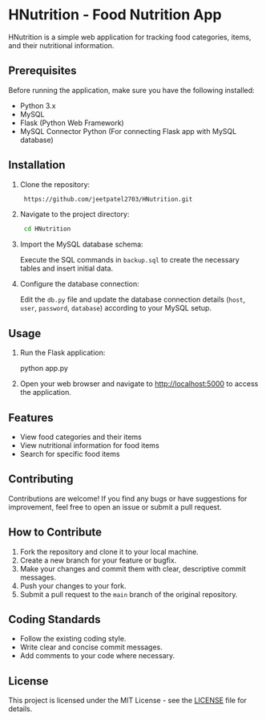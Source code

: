 # HNutrition - Food Nutrition App

HNutrition is a simple web application for tracking food categories, items, and their nutritional information.

## Prerequisites

Before running the application, make sure you have the following installed:

- Python 3.x
- MySQL
- Flask (Python Web Framework)
- MySQL Connector Python (For connecting Flask app with MySQL database)

## Installation

1. Clone the repository:
   ```bash
    https://github.com/jeetpatel2703/HNutrition.git
   ```
   
2. Navigate to the project directory:
   ```bash
    cd HNutrition
   ```
   
3. Import the MySQL database schema:

   Execute the SQL commands in `backup.sql` to create the necessary tables and insert initial data.

4. Configure the database connection:

   Edit the `db.py` file and update the database connection details (`host`, `user`, `password`, `database`) according to your MySQL setup.

## Usage

1. Run the Flask application:

   python app.py

2. Open your web browser and navigate to [http://localhost:5000](http://localhost:5000) to access the application.

## Features

- View food categories and their items
- View nutritional information for food items
- Search for specific food items

## Contributing

Contributions are welcome! If you find any bugs or have suggestions for improvement, feel free to open an issue or submit a pull request.

## How to Contribute

   1. Fork the repository and clone it to your local machine.
   2. Create a new branch for your feature or bugfix.
   3. Make your changes and commit them with clear, descriptive commit messages.
   4. Push your changes to your fork.
   5. Submit a pull request to the `main` branch of the original repository.

## Coding Standards

   - Follow the existing coding style.
   - Write clear and concise commit messages.
   - Add comments to your code where necessary.

## License

This project is licensed under the MIT License - see the [LICENSE](LICENSE) file for details.
